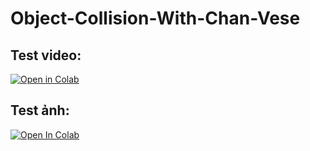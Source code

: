 # Object-Collision-With-Chan-Vese
## Test video: 
[![Open in Colab](https://colab.research.google.com/assets/colab-badge.svg)](https://colab.research.google.com/drive/1Sy5Va0iDbrDq2-DxmHkvqpaNQnCv90iL#scrollTo=SsYb1LS2NNls)
## Test ảnh: 
<a target="_blank" href="https://colab.research.google.com/github/ThienNguyen3001/Object-Collision-With-Chan-Vese/blob/main/experiment.ipynb">
  <img src="https://colab.research.google.com/assets/colab-badge.svg" alt="Open In Colab"/>
</a>
